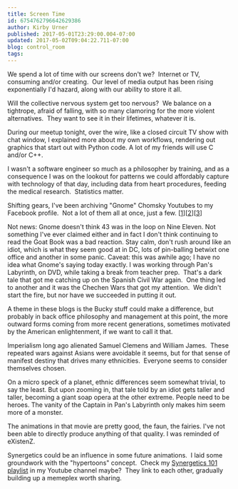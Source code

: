 ```yaml
---
title: Screen Time
id: 6754762796642629386
author: Kirby Urner
published: 2017-05-01T23:29:00.004-07:00
updated: 2017-05-02T09:04:22.711-07:00
blog: control_room
tags: 
---
```


[](https://www.flickr.com/photos/kirbyurner/33582839565/in/album-72157683231441636/)

We spend a lot of time with our screens don't we?  Internet or TV, consuming and/or creating.  Our level of media output has been rising exponentially I'd hazard, along with our ability to store it all.

Will the collective nervous system get too nervous?  We balance on a tightrope, afraid of falling, with so many clamoring for the more violent alternatives.  They want to see it in their lifetimes, whatever it is.

During our meetup tonight, over the wire, like a closed circuit TV show with chat window, I explained more about my own workflows, rendering out graphics that start out with Python code. A lot of my friends will use C and/or C++.

I wasn't a software engineer so much as a philosopher by training, and as a consequence I was on the lookout for patterns we could affordably capture with technology of that day, including data from heart procedures, feeding the medical research.  Statistics matter.

Shifting gears, I've been archiving "Gnome" Chomsky Youtubes to my Facebook profile.  Not a lot of them all at once, just a few. [[1](https://youtu.be/3i9ra-i6Knc)][[2](https://youtu.be/ZrEDo9ChSdQ)][[3](https://youtu.be/UqFnnoM-ttU)]

Not news: Gnome doesn't think 43 was in the loop on Nine Eleven. Not 
something I've ever claimed either and in fact I don't think continuing 
to read the Goat Book was a bad reaction. Stay calm, don't rush around 
like an idiot, which is what they seem good at in DC, lots of 
pin-balling betwixt one office and another in some panic. Caveat: this 
was awhile ago; I have no idea what Gnome's saying today exactly.
I was working through Pan's Labyrinth, on DVD, while taking a break from teacher prep.  That's a dark tale that got me catching up on the Spanish Civil War again.  One thing led to another and it was the Chechen Wars that got my attention.  We didn't start the fire, but nor have we succeeded in putting it out.

A theme in these blogs is the Bucky stuff could make a difference, but probably in back office philosophy and management at this point, the more outward forms coming from more recent generations, sometimes motivated by the American enlightenment, if we want to call it that.

Imperialism long ago alienated Samuel Clemens and William James.  These repeated wars against Asians were avoidable it seems, but for that sense of manifest destiny that drives many ethnicities.  Everyone seems to consider themselves chosen.

On a micro speck of a planet, ethnic differences seem somewhat trivial, to say the least. But upon zooming in, that tale told by an idiot gets taller and taller, becoming a giant soap opera at the other extreme. People need to be heroes. The vanity of the Captain in Pan's Labyrinth only makes him seem more of a monster.

The animations in that movie are pretty good, the faun, the fairies. I've not been able to directly produce anything of that quality. I was reminded of eXistenZ.

Synergetics could be an influence in some future animations.  I laid some groundwork with the "hypertoons" concept.  Check my [Synergetics 101 playlist](https://www.youtube.com/watch?v=vk-cpknOz9E&list=PLeBIlkJm4xglicSifacG4eewD9CQaWvU0) in my Youtube channel maybe?  They link to each other, gradually building up a memeplex worth sharing.

[](https://www.flickr.com/photos/kirbyurner/33527630460/in/album-72157683231441636/)